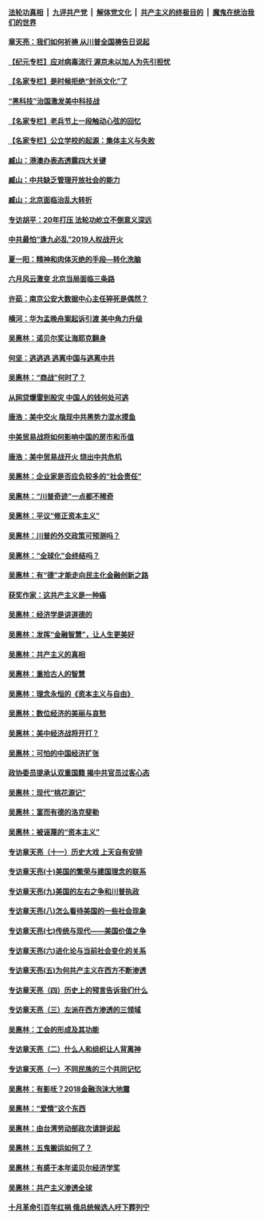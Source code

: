 ####  [法轮功真相](../../../../basic/blob/master/README.md?t=06241302) &nbsp;|&nbsp; [九评共产党](../../../../9ping.md/blob/master/README.md?t=06241302) &nbsp;|&nbsp; [解体党文化](../../../../jtdwh.md/blob/master/README.md?t=06241302)  &nbsp;|&nbsp; [共产主义的终极目的](../../../../gczydzjmd.md/blob/master/README.md?t=06241302) &nbsp;|&nbsp; [魔鬼在统治我们的世界](../../../../mgztzwmdsj.md/blob/master/README.md?t=06241302) 

#### [章天亮：我们如何祈祷 从川普全国祷告日说起](../pages/nsc423/n11944627.md?t=06241302) 

#### [【纪元专栏】应对病毒流行 渥京未以加人为先引担忧](../pages/nsc423/n11875714.md?t=06241302) 

#### [【名家专栏】是时候拒绝“封杀文化”了](../pages/nsc423/n11814093.md?t=06241302) 

#### [“黑科技”治国激发美中科技战](../pages/nsc423/n11638056.md?t=06241302) 

#### [【名家专栏】老兵节上一段触动心弦的回忆](../pages/nsc423/n11646016.md?t=06241302) 

#### [【名家专栏】公立学校的起源：集体主义与失败](../pages/nsc423/n11601833.md?t=06241302) 

#### [臧山：港澳办表态透露四大关键](../pages/nsc423/n11421628.md?t=06241302) 

#### [臧山：中共缺乏管理开放社会的能力](../pages/nsc423/n11407457.md?t=06241302) 

#### [臧山：北京面临治乱大转折](../pages/nsc423/n11406895.md?t=06241302) 

#### [专访胡平：20年打压 法轮功屹立不倒意义深远](../pages/nsc423/n11398800.md?t=06241302) 

#### [中共最怕“逢九必乱”2019人权战开火](../pages/nsc423/n11385248.md?t=06241302) 

#### [夏一阳：精神和肉体灭绝的手段—转化洗脑](../pages/nsc423/n11368250.md?t=06241302) 

#### [六月风云激变 北京当局面临三条路](../pages/nsc423/n11313668.md?t=06241302) 

#### [许茹：南京公安大数据中心主任猝死是偶然？](../pages/nsc423/n11064744.md?t=06241302) 

#### [横河：华为孟晚舟案起诉引渡 美中角力升级](../pages/nsc423/n11027230.md?t=06241302) 

#### [吴惠林：诺贝尔奖让海耶克翻身](../pages/nsc423/n10890049.md?t=06241302) 

#### [何坚：逃逃逃 逃离中国与逃离中共](../pages/nsc423/n10592891.md?t=06241302) 

#### [吴惠林：“商战”何时了？](../pages/nsc423/n10573558.md?t=06241302) 

#### [从网贷爆雷到股灾 中国人的钱何处可逃](../pages/nsc423/n10572800.md?t=06241302) 

#### [唐浩：美中交火 隐现中共黑势力混水摸鱼](../pages/nsc423/n10544040.md?t=06241302) 

#### [中美贸易战将如何影响中国的房市和币值](../pages/nsc423/n10543697.md?t=06241302) 

#### [唐浩：美中贸易战开火 烧出中共危机](../pages/nsc423/n10540126.md?t=06241302) 

#### [吴惠林：企业家是否应负较多的“社会责任”](../pages/nsc423/n10535022.md?t=06241302) 

#### [吴惠林：“川普奇迹”一点都不稀奇](../pages/nsc423/n10512808.md?t=06241302) 

#### [吴惠林：平议“修正资本主义”](../pages/nsc423/n10495724.md?t=06241302) 

#### [吴惠林：川普的外交政策可预测吗？](../pages/nsc423/n10462387.md?t=06241302) 

#### [吴惠林：“全球化”会终结吗？](../pages/nsc423/n10452838.md?t=06241302) 

#### [吴惠林：有“德”才能走向民主化金融创新之路](../pages/nsc423/n10432292.md?t=06241302) 

#### [获奖作家：这共产主义是一种癌](../pages/nsc423/n10431541.md?t=06241302) 

#### [吴惠林：经济学是讲道德的](../pages/nsc423/n10398014.md?t=06241302) 

#### [吴惠林：发挥“金融智慧”，让人生更美好](../pages/nsc423/n10375019.md?t=06241302) 

#### [吴惠林：共产主义的真相](../pages/nsc423/n10351394.md?t=06241302) 

#### [吴惠林：重拾古人的智慧](../pages/nsc423/n10337691.md?t=06241302) 

#### [吴惠林：理念永恒的《资本主义与自由》](../pages/nsc423/n10316274.md?t=06241302) 

#### [吴惠林：数位经济的美丽与哀愁](../pages/nsc423/n10292946.md?t=06241302) 

#### [吴惠林：美中经济战将开打？](../pages/nsc423/n10258825.md?t=06241302) 

#### [吴惠林：可怕的中国经济扩张](../pages/nsc423/n10219147.md?t=06241302) 

#### [政协委员提承认双重国籍 揭中共官员过客心态](../pages/nsc423/n10208809.md?t=06241302) 

#### [吴惠林：现代“桃花源记”](../pages/nsc423/n10185234.md?t=06241302) 

#### [吴惠林：富而有德的洛克斐勒](../pages/nsc423/n10142264.md?t=06241302) 

#### [吴惠林：被诬蔑的“资本主义”](../pages/nsc423/n10124816.md?t=06241302) 

#### [专访章天亮（十一）历史大戏 上天自有安排](../pages/nsc423/n10094905.md?t=06241302) 

#### [专访章天亮(十)美国的繁荣与建国理念的联系](../pages/nsc423/n10094899.md?t=06241302) 

#### [专访章天亮(九)美国的左右之争和川普执政](../pages/nsc423/n10094889.md?t=06241302) 

#### [专访章天亮(八)怎么看待美国的一些社会现象](../pages/nsc423/n10094857.md?t=06241302) 

#### [专访章天亮(七)传统与现代——美国价值之争](../pages/nsc423/n10093140.md?t=06241302) 

#### [专访章天亮(六)进化论与当前社会变化的关系](../pages/nsc423/n10092036.md?t=06241302) 

#### [专访章天亮(五)为何共产主义在西方不断渗透](../pages/nsc423/n10083620.md?t=06241302) 

#### [专访章天亮（四）历史上的预言告诉我们什么](../pages/nsc423/n10083606.md?t=06241302) 

#### [专访章天亮（三）左派在西方渗透的三领域](../pages/nsc423/n10081115.md?t=06241302) 

#### [吴惠林：工会的形成及其功能](../pages/nsc423/n10080633.md?t=06241302) 

#### [专访章天亮（二）什么人和组织让人背离神](../pages/nsc423/n10076637.md?t=06241302) 

#### [专访章天亮（一）不同民族的三个共同记忆](../pages/nsc423/n10074188.md?t=06241302) 

#### [吴惠林：有影呒？2018金融泡沫大地震](../pages/nsc423/n10040534.md?t=06241302) 

#### [吴惠林：“爱情”这个东西](../pages/nsc423/n10019423.md?t=06241302) 

#### [吴惠林：由台湾劳动部政次请辞说起](../pages/nsc423/n9979679.md?t=06241302) 

#### [吴惠林：五鬼搬运如何了？](../pages/nsc423/n9925338.md?t=06241302) 

#### [吴惠林：有感于本年诺贝尔经济学奖](../pages/nsc423/n9871883.md?t=06241302) 

#### [吴惠林：共产主义渗透全球](../pages/nsc423/n9812748.md?t=06241302) 

#### [十月革命引百年红祸 俄总统候选人吁下葬列宁](../pages/nsc423/n9810182.md?t=06241302) 

